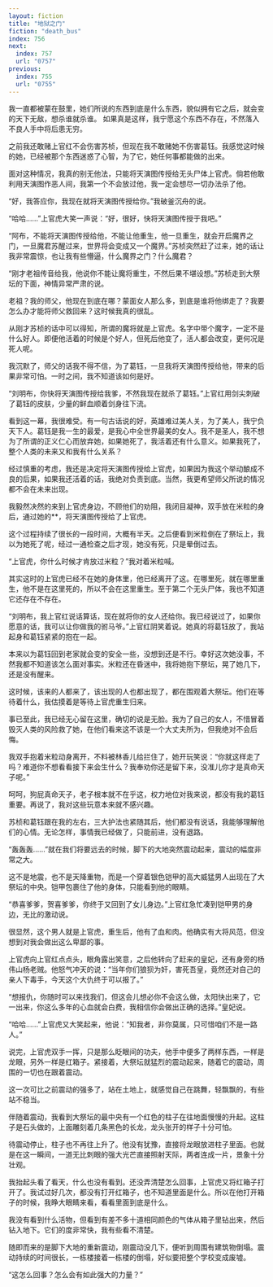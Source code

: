 ```yaml
---
layout: fiction
title: "地狱之门"
fiction: "death_bus"
index: 756
next:
  index: 757
  url: "0757"
previous:
  index: 755
  url: "0755"
---
```

我一直都被蒙在鼓里，她们所说的东西到底是什么东西，貌似拥有它之后，就会变的天下无敌，想杀谁就杀谁。  如果真是这样，我宁愿这个东西不存在，不然落入不良人手中将后患无穷。

之前我还敢赌上官红不会伤害苏桢，但现在我不敢赌她不伤害葛钰。我感觉这时候的她，已经被那个东西迷惑了心智，为了它，她任何事都能做的出来。

面对这种情况，我真的别无他法，只能将天演图传授给无头尸体上官虎。倘若他敢利用天演图作恶人间，我第一个不会放过他，我一定会想尽一切办法杀了他。

“好，我答应你，我现在就将天演图传授给你。”我破釜沉舟的说。

“哈哈……”上官虎大笑一声说：“好，很好，快将天演图传授于我吧。”

“阿布，不能将天演图传授给他，不能让他重生，他一旦重生，就会开启魔界之门，一旦魔君苏醒过来，世界将会变成又一个魔界。”苏桢突然赶了过来，她的话让我非常震惊，也让我有些懵逼，什么魔界之门？什么魔君？

“刚才老祖传音给我，他说你不能让魔将重生，不然后果不堪设想。”苏桢走到大祭坛的下面，神情异常严肃的说。

老祖？我的师父，他现在到底在哪？蒙面女人那么多，到底是谁将他绑走了？我要怎么办才能将师父救回来？这时候我真的很乱。

从刚才苏桢的话中可以得知，所谓的魔将就是上官虎。名字中带个魔字，一定不是什么好人。即便他活着的时候是个好人，但死后他变了，活人都会改变，更何况是死人呢。

我沉默了，师父的话我不得不信，为了葛钰，一旦我将天演图传授给他，带来的后果非常可怕。一时之间，我不知道该如何是好。

“刘明布，你快将天演图传授给我爹，不然我现在就杀了葛钰。”上官红用剑尖刺破了葛钰的皮肤，少量的鲜血顺着剑身往下流。

看到这一幕，我很难受。有一句古话说的好，英雄难过美人关，为了美人，我宁负天下人。葛钰是我一生的最爱，是我心中全世界最美的女人。我不是圣人，我不想为了所谓的正义仁心而放弃她，如果她死了，我活着还有什么意义。如果我死了，整个人类的未来又和我有什么关系？

经过慎重的考虑，我还是决定将天演图传授给上官虎，如果因为我这个举动酿成不良的后果，如果我还活着的话，我绝对负责到底。当然，我更希望师父所说的情况都不会在未来出现。

我毅然决然的来到上官虎身边，不顾他们的劝阻，我闭目凝神，双手放在米粒的身后，通过她的**，将天演图传授给了上官虎。

这个过程持续了很长的一段时间，大概有半天。之后便看到米粒倒在了祭坛上，我以为她死了呢，经过一通检查之后才现，她没有死，只是晕倒过去。

“上官虎，你什么时候才肯放过米粒？”我对着米粒喊。

其实这时的上官虎已经不在她的身体里，他已经离开了这。在哪里死，就在哪里重生，他不是在这里死的，所以不会在这里重生。至于第二个无头尸体，我也不知道它还存在不存在。

“刘明布，我上官红说话算话，现在就将你的女人还给你。我已经说过了，如果你愿意的话，我可以让你做我的驸马爷。”上官红阴笑着说。她真的将葛钰放了，我站起身和葛钰紧紧的抱在一起。

本来以为葛钰回到老家就会变的安全一些，没想到还是不行。幸好这次她没事，不然我都不知道该怎么面对事实。米粒还在昏迷中，我将她抱下祭坛，晃了她几下，还是没有醒来。

这时候，该来的人都来了，该出现的人也都出现了，都在围观着大祭坛。他们在等待着什么，我估摸着是等待上官虎重生归来。

事已至此，我已经无心留在这里，确切的说是无脸。我为了自己的女人，不惜冒着毁灭人类的风险救了她，在他们看来这不该是一个大丈夫所为，但我绝对不会后悔。

我双手抱着米粒动身离开，不料被林香儿给拦住了，她开玩笑说：“你就这样走了吗？难道你不想看看接下来会生什么？我奉劝你还是留下来，没准儿你才是真命天子呢。”

呵呵，狗屁真命天子，老子根本就不在乎这，权力地位对我来说，都没有我的葛钰重要。再说了，我对这些玩意本来就不感兴趣。

苏桢和葛钰跟在我的左右，三大护法也紧随其后，他们都没有说话，我能够理解他们的心情。无论怎样，事情我已经做了，只能前进，没有退路。

“轰轰轰……”就在我们将要远去的时候，脚下的大地突然震动起来，震动的幅度非常之大。

这不是地震，也不是天降重物，而是一个穿着银色铠甲的高大威猛男人出现在了大祭坛的中央。铠甲包裹住了他的身体，只能看到他的眼睛。

“恭喜爹爹，贺喜爹爹，你终于又回到了女儿身边。”上官红急忙凑到铠甲男的身边，无比的激动说。

很显然，这个男人就是上官虎，重生后，他有了血和肉。他确实有大将风范，但没想到对我会做出这么卑鄙的事。

上官虎向上官红点点头，眼角露出笑意，之后他转向了赶来的皇妃，还有身旁的杨伟山杨老贼。他怒气冲天的说：“当年你们狼狈为奸，害死吾皇，竟然还对自己的亲人下毒手，今天这个大仇终于可以报了。”

“想报仇，你随时可以来找我们，但这会儿想必你不会这么做，太阳快出来了，它一出来，你这么多年的心血就会白费，我相信你会做出正确的选择。”皇妃说。

“哈哈……”上官虎又大笑起来，他说：“知我者，非你莫属，只可惜咱们不是一路人。”

说完，上官虎双手一挥，只是那么眨眼间的功夫，他手中便多了两样东西，一样是龙眼，另外一样是红箱子。紧接着，大祭坛就猛烈的震动起来，随着它的震动，周围的一切也在跟着震动。

这一次可比之前震动的强多了，站在土地上，就感觉自己在跳舞，轻飘飘的，有些站不稳当。

伴随着震动，我看到大祭坛的最中央有一个红色的柱子在往地面慢慢的升起。这柱子是石头做的，上面雕刻着几条黑色的长龙，龙头张开的样子十分可怕。

待震动停止，柱子也不再往上升了。他没有犹豫，直接将龙眼放进柱子里面。也就是在这一瞬间，一道无比刺眼的强大光芒直接照射天际，两者连成一片，景象十分壮观。

我抬起头看了看天，什么也没有看到。还没弄清楚怎么回事，上官虎又将红箱子打开了。我试过好几次，都没有打开红箱子，也不知道里面是什么。所以在他打开箱子的时候，我睁大眼睛来看，看看里面到底是什么。

我没有看到什么活物，但看到有差不多十道相同颜色的气体从箱子里钻出来，然后钻入地下。它们的度非常快，我有些看不清楚。

随即而来的是脚下大地的重新震动，刚震动没几下，便听到周围有建筑物倒塌。震动持续的时间很长，一栋楼接着一栋楼的倒塌，好似要把整个学校变成废墟。

“这怎么回事？怎么会有如此强大的力量？”
